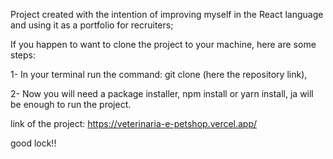 Project created with the intention of improving myself in the React language and using it as a portfolio for recruiters;


If you happen to want to clone the project to your machine, here are some steps:

  1- In your terminal run the command: git clone (here the repository link),
	
  2- Now you will need a package installer, npm install or yarn install, ja
  will be enough to run the project.


link of the project: https://veterinaria-e-petshop.vercel.app/


good lock!!

